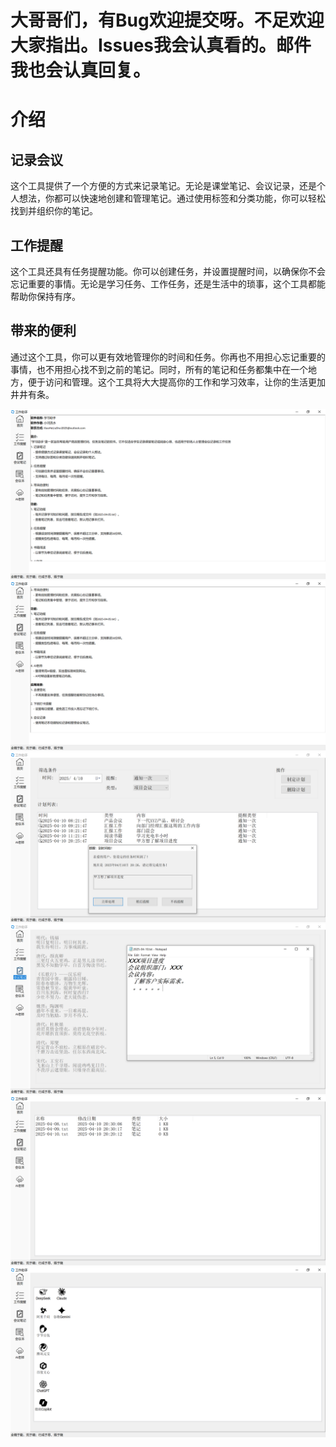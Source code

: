 # 大哥哥们，有Bug欢迎提交呀。不足欢迎大家指出。Issues我会认真看的。邮件我也会认真回复。
# 介绍
## 记录会议
这个工具提供了一个方便的方式来记录笔记。无论是课堂笔记、会议记录，还是个人想法，你都可以快速地创建和管理笔记。通过使用标签和分类功能，你可以轻松找到并组织你的笔记。

## 工作提醒
这个工具还具有任务提醒功能。你可以创建任务，并设置提醒时间，以确保你不会忘记重要的事情。无论是学习任务、工作任务，还是生活中的琐事，这个工具都能帮助你保持有序。

## 带来的便利
通过这个工具，你可以更有效地管理你的时间和任务。你再也不用担心忘记重要的事情，也不用担心找不到之前的笔记。同时，所有的笔记和任务都集中在一个地方，便于访问和管理。这个工具将大大提高你的工作和学习效率，让你的生活更加井井有条。



![image](Png/First.PNG)
![image](Png/First1.PNG)
![image](Png/Task.PNG)
![image](Png/Note.PNG)
![image](Png/NoteBook.PNG)
![image](Png/AI.PNG)
